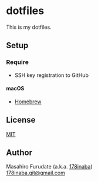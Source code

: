 # dotfiles

This is my dotfiles.

## Setup

### Require

* SSH key registration to GitHub

#### macOS

* [Homebrew](http://brew.sh/)

## License

[MIT](LICENSE)

## Author

Masahiro Furudate (a.k.a. [178inaba](https://github.com/178inaba))  
<178inaba.git@gmail.com>
